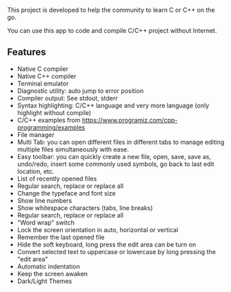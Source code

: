 This project is developed to help the community to learn C or C++ on the go.

You can use this app to code and compile C/C++ project without Internet.

## Features
- Native C compiler
- Native C++ compiler
- Terminal emulator
- Diagnostic utility: auto jump to error position
- Compiler output: See stdout, stderr
- Syntax highlighting: C/C++ language and very more language (only highlight without compile)
- C/C++ examples from https://www.programiz.com/cpp-programming/examples
- File manager
- Multi Tab: you can open different files in different tabs to manage editing multiple files simultaneously with ease.
- Easy toolbar: you can quickly create a new file, open, save, save as, undo/redo, insert some commonly used symbols, go back to last edit location, etc.
- List of recently opened files
- Regular search, replace or replace all
- Change the typeface and font size
- Show line numbers
- Show whitespace characters (tabs, line breaks)
- Regular search, replace or replace all
- "Word wrap" switch
- Lock the screen orientation in auto, horizontal or vertical
- Remember the last opened file
- Hide the soft keyboard, long press the edit area can be turn on
- Convert selected text to uppercase or lowercase by long pressing the "edit area"
- Automatic indentation
- Keep the screen awaken
- Dark/Light Themes